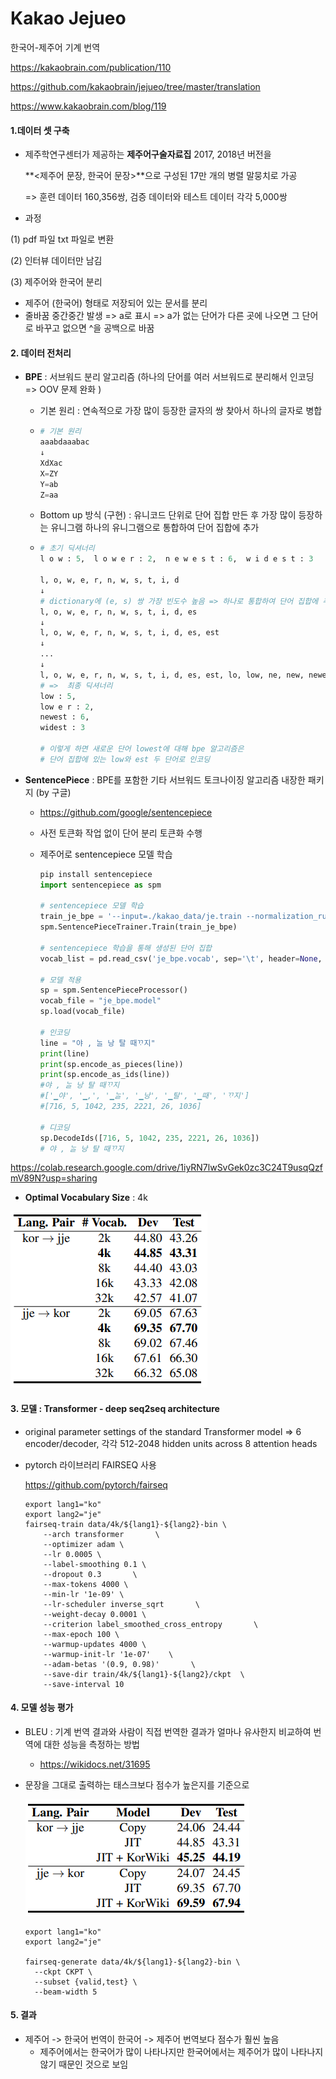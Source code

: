 # Kakao Jejueo

 한국어-제주어 기계 번역 

https://kakaobrain.com/publication/110

https://github.com/kakaobrain/jejueo/tree/master/translation

https://www.kakaobrain.com/blog/119

#### 1.데이터 셋 구축 

- 제주학연구센터가 제공하는 **제주어구술자료집** 2017, 2018년 버전을 

  **<제주어 문장, 한국어 문장>**으로 구성된 17만 개의 병렬 말뭉치로 가공

  => 훈련 데이터 160,356쌍, 검증 데이터와 테스트 데이터 각각 5,000쌍

   
- 과정

(1) pdf 파일 txt 파일로 변환 

(2) 인터뷰 데이터만 남김 

(3) 제주어와 한국어 분리 

 - 제주어 (한국어) 형태로 저장되어 있는 문서를 분리 
 - 줄바꿈 중간중간 발생 => a로 표시 => a가 없는 단어가 다른 곳에 나오면 그 단어로 바꾸고 없으면 ^을 공백으로 바꿈 


#### 2. 데이터 전처리 

- **BPE** : 서브워드 분리 알고리즘 (하나의 단어를 여러 서브워드로 분리해서 인코딩 => OOV 문제 완화 )

  - 기본 원리 : 연속적으로 가장 많이 등장한 글자의 쌍  찾아서 하나의 글자로 병합 

  - ```python
    # 기본 원리 
    aaabdaaabac
    ↓
    XdXac
    X=ZY
    Y=ab
    Z=aa
    ```

  - Bottom up 방식 (구현) : 유니코드 단위로 단어 집합 만든 후 가장 많이 등장하는 유니그램 하나의 유니그램으로 통합하여 단어 집합에 추가 

  - ```python
    # 초기 딕셔너리 
    l o w : 5,  l o w e r : 2,  n e w e s t : 6,  w i d e s t : 3
    
    l, o, w, e, r, n, w, s, t, i, d
    ↓
    # dictionary에 (e, s) 쌍 가장 빈도수 높음 => 하나로 통합하여 단어 집합에 추가 
    l, o, w, e, r, n, w, s, t, i, d, es
    ↓
    l, o, w, e, r, n, w, s, t, i, d, es, est
    ↓
    ...
    ↓
    l, o, w, e, r, n, w, s, t, i, d, es, est, lo, low, ne, new, newest, wi, wid, widest
    # =>  최종 딕셔너리
    low : 5,
    low e r : 2,
    newest : 6,
    widest : 3
    
    # 이렇게 하면 새로운 단어 lowest에 대해 bpe 알고리즘은 
    # 단어 집합에 있는 low와 est 두 단어로 인코딩 
    ```

- **SentencePiece** : BPE를 포함한 기타 서브워드 토크나이징 알고리즘 내장한 패키지 (by 구글)

  - https://github.com/google/sentencepiece

  - 사전 토큰화 작업 없이 단어 분리 토큰화 수행 

  - 제주어로 sentencepiece 모델 학습 

    ```python
    pip install sentencepiece
    import sentencepiece as spm 
    
    # sentencepiece 모델 학습
    train_je_bpe = '--input=./kakao_data/je.train --normalization_rule_name=identity --model_prefix=je_bpe --vocab_size=4000 --model_type=bpe --character_coverage=0.995'
    spm.SentencePieceTrainer.Train(train_je_bpe)
    
    # sentencepiece 학습을 통해 생성된 단어 집합 
    vocab_list = pd.read_csv('je_bpe.vocab', sep='\t', header=None, quoting=csv.QUOTE_NONE)
    
    # 모델 적용 
    sp = spm.SentencePieceProcessor()
    vocab_file = "je_bpe.model"
    sp.load(vocab_file)
    
    # 인코딩
    line = "야 , ᄂᆞᆯ 낭 탈 때ᄁᆞ지"
    print(line)
    print(sp.encode_as_pieces(line))
    print(sp.encode_as_ids(line))
    #야 , ᄂᆞᆯ 낭 탈 때ᄁᆞ지
    #['▁야', '▁,', '▁ᄂᆞᆯ', '▁낭', '▁탈', '▁때', 'ᄁᆞ지']
    #[716, 5, 1042, 235, 2221, 26, 1036]
    
    # 디코딩 
    sp.DecodeIds([716, 5, 1042, 235, 2221, 26, 1036])
    # 야 , ᄂᆞᆯ 낭 탈 때ᄁᆞ지
    ```


https://colab.research.google.com/drive/1iyRN7lwSvGek0zc3C24T9usqQzfmV89N?usp=sharing



- **Optimal Vocabulary Size** : 4k 

![jejy](https://github.com/as9786/ParrotnlpJeju/blob/main/old_conv_list/jejy.PNG)





#### 3. 모델 : **Transformer** - deep seq2seq architecture 

- original parameter settings of the standard Transformer model
  => 6 encoder/decoder, 각각 512-2048 hidden units across 8 attention heads 

- pytorch 라이브러리 FAIRSEQ 사용 

  https://github.com/pytorch/fairseq

  ```
  export lang1="ko"
  export lang2="je"
  fairseq-train data/4k/${lang1}-${lang2}-bin \
      --arch transformer       \
      --optimizer adam \
      --lr 0.0005 \
      --label-smoothing 0.1 \
      --dropout 0.3       \
      --max-tokens 4000 \
      --min-lr '1e-09' \
      --lr-scheduler inverse_sqrt       \
      --weight-decay 0.0001 \
      --criterion label_smoothed_cross_entropy       \
      --max-epoch 100 \
      --warmup-updates 4000 \
      --warmup-init-lr '1e-07'    \
      --adam-betas '(0.9, 0.98)'       \
      --save-dir train/4k/${lang1}-${lang2}/ckpt  \
      --save-interval 10
  ```

  

#### 4. 모델 성능 평가 

- BLEU : 기계 번역 결과와 사람이 직접 번역한 결과가 얼마나 유사한지 비교하여 번역에 대한 성능을 측정하는 방법

  - https://wikidocs.net/31695

- 문장을 그대로 출력하는 태스크보다 점수가 높은지를 기준으로

  ![gf](https://github.com/as9786/ParrotnlpJeju/blob/main/old_conv_list/gf.PNG)

  

  ```
  export lang1="ko"
  export lang2="je"
  
  fairseq-generate data/4k/${lang1}-${lang2}-bin \
    --ckpt CKPT \
    --subset {valid,test} \
    --beam-width 5
  ```

  

#### 5. 결과 

- 제주어 -> 한국어 번역이 한국어 -> 제주어 번역보다 점수가 훨씬 높음 
  - 제주어에서는 한국어가 많이 나타나지만 한국어에서는 제주어가 많이 나타나지 않기 때문인 것으로 보임 
    
